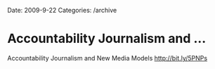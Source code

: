 Date: 2009-9-22
Categories: /archive

# Accountability Journalism and ...

Accountability Journalism and New Media Models <a href="http://bit.ly/5PNPs" rel="nofollow">http://bit.ly/5PNPs</a>
